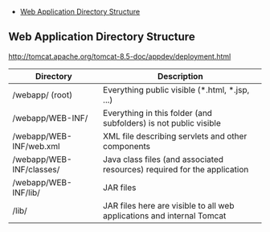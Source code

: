 - [Web Application Directory Structure](#web-application-directory-structure)

## Web Application Directory Structure

http://tomcat.apache.org/tomcat-8.5-doc/appdev/deployment.html

| Directory                        | Description                                                                  |
|----------------------------------|------------------------------------------------------------------------------|
| /webapp/ (root)                  | Everything public visible (*.html, *.jsp, ...)                               |
| /webapp/WEB-INF/                 | Everything in this folder (and subfolders) is not public visible             |
| /webapp/WEB-INF/web.xml          |  XML file describing servlets and other components                           |
| /webapp/WEB-INF/classes/         | Java class files (and associated resources) required for the application     |
| /webapp/WEB-INF/lib/             |  JAR files                                                                   |
| /lib/                            |  JAR files here are visible to all web applications and internal Tomcat      |
